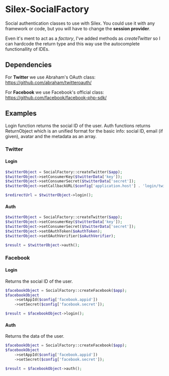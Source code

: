 <h1>Silex-SocialFactory</h1>

Social authentication classes to use with Silex. You could use it with any framework or code, but you will have to change the <b>session provider</b>.

Even it's ment to act as a <i>factory</i>, I've added methods as <i>createTwitter</i> so I can hardcode the return type and this way use the autocomplete functionallity of IDEs.

<h2>Dependencies</h2>

For <b>Twitter</b> we use Abraham's OAuth class: https://github.com/abraham/twitteroauth/

For <b>Facebook</b> we use Facebook's official class: https://github.com/facebook/facebook-php-sdk/

<h2>Examples</h2>

Login function returns the social ID of the user. Auth functions returns ReturnObject which is an unified format for the basic info: social ID, email (if given), avatar and the metadata as an array.

<h3>Twitter</h3>
<h4>Login</h4>

```php
$twitterObject = SocialFactory::createTwitter($app);
$twitterObject->setConsumerKey($twitterData['key']);
$twitterObject->setConsumerSecret($twitterData['secret']);
$twitterObject->setCallbackURL($config['application.host'] . 'login/twitter/auth/');

$redirectUrl = $twitterObject->login();
```

<h4>Auth</h4>

```php
$twitterObject = SocialFactory::createTwitter($app);
$twitterObject->setConsumerKey($twitterData['key']);
$twitterObject->setConsumerSecret($twitterData['secret']);
$twitterObject->setOAuthToken($oAuthToken);
$twitterObject->setOAuthVerifier($oAuthVerifier);

$result = $twitterObject->auth();
```

<h3>Facebook</h3>
<h4>Login</h4>
Returns the social ID of the user.

```php
$facebookObject = SocialFactory::createFacebook($app);
$facebookObject
	->setAppId($config['facebook.appid'])
	->setSecret($config['facebook.secret']);

$result = $facebookObject->login();
```

<h4>Auth</h4>
Returns the data of the user.

```php
$facebookObject = SocialFactory::createFacebook($app);
$facebookObject
	->setAppId($config['facebook.appid'])
	->setSecret($config['facebook.secret']);

$result = $facebookObject->auth();
```
